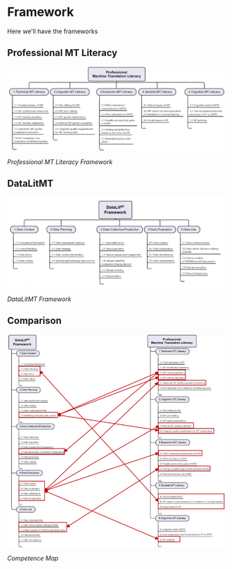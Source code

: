 # Framework

Here we'll have the frameworks

## Professional MT Literacy

![Alt-Text](img/MT-literacy-framework.png)

*Professional MT Literacy Framework*

## DataLitMT 

![Alt-Text](img/DataLitMT-framework.png)

*DataLitMT Framework*

## Comparison

![Alt-Text](img/Competence-map.png)

*Competence Map*